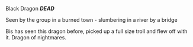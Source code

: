 Black Dragon
***DEAD***

Seen by the group in a burned town - slumbering in a river by a bridge

Bis has seen this dragon before, picked up a full size troll and flew off with it. Dragon of nightmares.